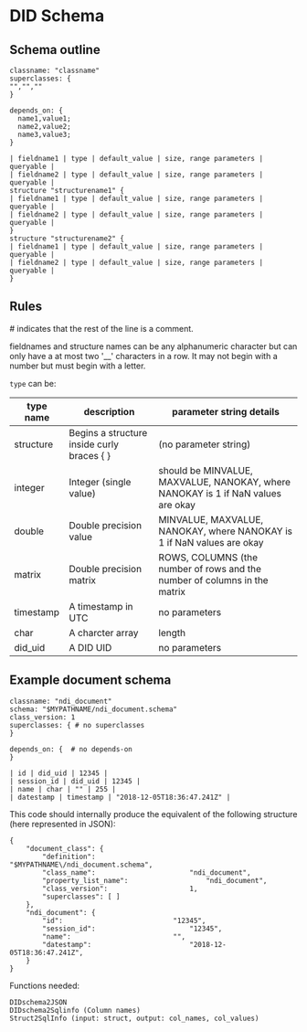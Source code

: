 # DID Schema

## Schema outline

```
classname: "classname"
superclasses: {
"","",""
}

depends_on: {
  name1,value1;
  name2,value2;
  name3,value3;
}

| fieldname1 | type | default_value | size, range parameters | queryable |
| fieldname2 | type | default_value | size, range parameters | queryable |
structure "structurename1" {
| fieldname1 | type | default_value | size, range parameters | queryable |
| fieldname2 | type | default_value | size, range parameters | queryable |
}
structure "structurename2" {
| fieldname1 | type | default_value | size, range parameters | queryable |
| fieldname2 | type | default_value | size, range parameters | queryable |
}

```

## Rules

\# indicates that the rest of the line is a comment.

fieldnames and structure names can be any alphanumeric character but can only have a at most two '__' characters in a row. It may not begin with a number but must begin with a letter.

`type` can be:

| type name | description | parameter string details |
| --- | --- | --- | 
| structure  | Begins a structure inside curly braces { } | (no parameter string)
| integer | Integer (single value) | should be MINVALUE, MAXVALUE, NANOKAY, where NANOKAY is 1 if NaN values are okay |
| double | Double precision value | MINVALUE, MAXVALUE, NANOKAY, where NANOKAY is 1 if NaN values are okay |
| matrix | Double precision matrix | ROWS, COLUMNS (the number of rows and the number of columns in the matrix |
| timestamp | A timestamp in UTC | no parameters |
| char | A charcter array | length |
| did_uid   | A DID UID | no parameters |

## Example document schema

```
classname: "ndi_document"
schema: "$MYPATHNAME/ndi_document.schema"
class_version: 1
superclasses: { # no superclasses
}

depends_on: {  # no depends-on
}

| id | did_uid | 12345 | 
| session_id | did_uid | 12345 |
| name | char | "" | 255 |
| datestamp | timestamp | "2018-12-05T18:36:47.241Z" | 
```

This code should internally produce the equivalent of the following structure (here represented in JSON):

```
{
	"document_class": {
		"definition":						"$MYPATHNAME\/ndi_document.schema",
		"class_name":						"ndi_document",
		"property_list_name":					"ndi_document",
		"class_version":					1,
		"superclasses": [ ]
	},
	"ndi_document": {
		"id":							"12345",
		"session_id":						"12345",
		"name":							"",
		"datestamp":						"2018-12-05T18:36:47.241Z",
	}
}

```


Functions needed:

```
DIDschema2JSON
DIDschema2Sqlinfo (Column names)
Struct2SqlInfo (input: struct, output: col_names, col_values)
```

